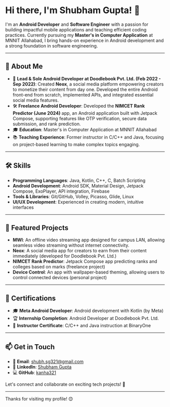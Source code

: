 # Hi there, I'm Shubham Gupta! 👋

I'm an **Android Developer** and **Software Engineer** with a passion for building impactful mobile applications and teaching efficient coding practices. Currently pursuing my **Master's in Computer Application** at MNNIT Allahabad, I bring hands-on experience in Android development and a strong foundation in software engineering.

---

## 🌟 About Me

- 💼 **Lead & Sole Android Developer at Doodlebook Pvt. Ltd. (Feb 2022 - Sep 2022)**: Created **Neox**, a social media platform empowering creators to monetize their content from day one. Developed the entire Android front-end from scratch, implemented APIs, and integrated essential social media features.
- 🛠 **Freelance Android Developer**: Developed the **NIMCET Rank Predictor (June 2024)** app, an Android application built with Jetpack Compose, supporting features like OTP verification, secure data submission, and rank prediction.
- 🎓 **Education**: Master's in Computer Application at MNNIT Allahabad
- 📚 **Teaching Experience**: Former instructor in C/C++ and Java, focusing on project-based learning to make complex topics engaging.

---

## 🛠 Skills

- **Programming Languages**: Java, Kotlin, C++, C, Batch Scripting
- **Android Development**: Android SDK, Material Design, Jetpack Compose, ExoPlayer, API integration, Firebase
- **Tools & Libraries**: Git/GitHub, Volley, Picasso, Glide, Linux
- **UI/UX Development**: Experienced in creating modern, intuitive interfaces

---

## 🚀 Featured Projects

- **MWI**: An offline video streaming app designed for campus LAN, allowing seamless video streaming without internet connectivity.
- **Neox**: A social media app for creators to earn from their content immediately (developed for Doodlebook Pvt. Ltd.)
- **NIMCET Rank Predictor**: Jetpack Compose app predicting ranks and colleges based on marks (freelance project)
- **Device Control**: An app with wallpaper-based theming, allowing users to control connected devices (personal project)

---

## 📄 Certifications

- 🎓 **Meta Android Developer**: Android development with Kotlin (by Meta)
- 🏆 **Internship Completion**: Android Developer at Doodlebook Pvt. Ltd.
- 📜 **Instructor Certificate**: C/C++ and Java instruction at BinaryOne

---

## 📫 Get in Touch

- 📧 **Email**: shubh.sg321@gmail.com
- 💼 **LinkedIn**: [Shubham Gupta](https://www.linkedin.com/in/shubham-gupta-593787219)
- 💻 **GitHub**: [kanha321](https://github.com/kanha321)

Let's connect and collaborate on exciting tech projects! 🚀

---

Thanks for visiting my profile! 😊
